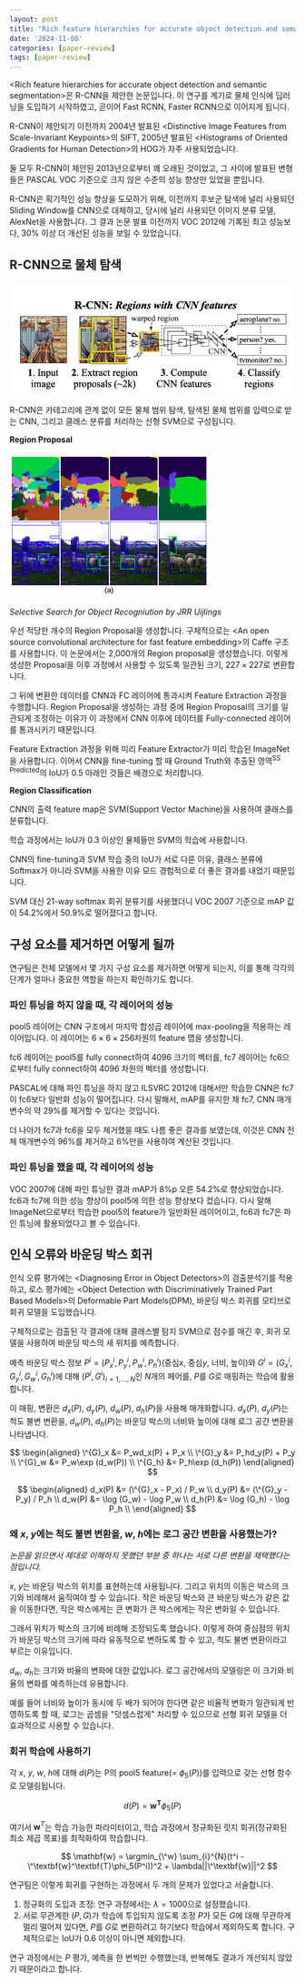 ```yaml
---
layout: post
title: "Rich feature hierarchies for accurate object detection and semantic segmentation 리뷰"
date: '2024-11-08'
categories: [paper-review]
tags: [paper-review]
---
```


&lt;Rich feature hierarchies for accurate object detection and semantic segmentation&gt;은 R-CNN을 제안한 논문입니다. 이 연구를 계기로 물체 인식에 딥러닝을 도입하기 시작하였고, 곧이어 Fast RCNN, Faster RCNN으로 이어지게 됩니다.

R-CNN이 제안되기 이전까지 2004년 발표된 &lt;Distinctive Image Features from Scale-Invariant Keypoints&gt;의 SIFT, 2005년 발표된 &lt;Histograms of Oriented Gradients for Human Detection&gt;의 HOG가 자주 사용되었습니다.

둘 모두 R-CNN이 제안된 2013년으로부터 꽤 오래된 것이었고, 그 사이에 발표된 변형들은 PASCAL VOC 기준으로 크지 않은 수준의 성능 향상만 있었을 뿐입니다.

R-CNN은 획기적인 성능 향상을 도모하기 위해, 이전까지 후보군 탐색에 널리 사용되던 Sliding Window를 CNN으로 대체하고, 당시에 널리 사용되던 이미지 분류 모델, AlexNet을 사용합니다. 그 결과 논문 발표 이전까지 VOC 2012에 기록된 최고 성능보다, 30% 이상 더 개선된 성능을 보일 수 있었습니다.

## R-CNN으로 물체 탐색

![image.png](/static/posts/2024-11-08-paper-arxiv-1311.2524v5/image.png)  

R-CNN은 카테고리에 관계 없이 모든 물체 범위 탐색, 탐색된 물체 범위를 입력으로 받는 CNN, 그리고 클래스 분류를 처리하는 선형 SVM으로 구성됩니다. 

**Region Proposal**

![Selective Search for Object Recogniution JRR Uijlings](/static/posts/2024-11-08-paper-arxiv-1311.2524v5/image%201.png)

_Selective Search for Object Recogniution by JRR Uijlings_


우선 적당한 개수의 Region Proposal을 생성합니다. 구체적으로는 &lt;An open source convolutional architecture for fast feature embedding&gt;의 Caffe 구조를 사용합니다. 이 논문에서는 2,000개의 Region proposal을 생성했습니다. 이렇게 생성한 Proposal을 이후 과정에서 사용할 수 있도록 일관된 크기, $227 \times 227$로 변환합니다.

그 뒤에 변환한 데이터를 CNN과 FC 레이어에 통과시켜 Feature Extraction 과정을 수행합니다. Region Proposal을 생성하는 과정 중에 Region Proposal의 크기를 일관되게 조정하는 이유가 이 과정에서 CNN 이후에 데이터를 Fully-connected 레이어를 통과시키기 때문입니다.

Feature Extraction 과정을 위해 미리 Feature Extractor가 미리 학습된 ImageNet을 사용합니다. 이어서 CNN을 fine-tuning 할 때 Ground Truth와 추출된 영역<sup>SS Predicted</sup>의 IoU가 0.5 아래인 것들은 배경으로 처리합니다.

**Region Classification**

CNN의 출력 feature map은 SVM(Support Vector Machine)을 사용하여 클래스를 분류합니다.

학습 과정에서는 IoU가 0.3 이상인 물체들만 SVM의 학습에 사용합니다.

CNN의 fine-tuning과 SVM 학습 중의 IoU가 서로 다른 이유, 클래스 분류에 Softmax가 아니라 SVM을 사용한 이유 모드 경험적으로 더 좋은 결과를 내었기 때문입니다.

SVM 대신 21-way softmax 회귀 분류기를 사용했더니 VOC 2007 기준으로 mAP 값이 54.2%에서 50.9%로 떨어졌다고 합니다.

## 구성 요소를 제거하면 어떻게 될까

연구팀은 전체 모델에서 몇 가지 구성 요소를 제거하면 어떻게 되는지, 이를 통해 각각의 단계가 얼마나 중요한 역할을 하는지 확인하기도 합니다.

### 파인 튜닝을 하지 않을 때, 각 레이어의 성능

pool5 레이어는 CNN 구조에서 마지막 합성곱 레이어에 max-pooling을 적용하는 레이어입니다. 이 레이어는 $6 \times 6 \times 256$차원의 feature 맵을 생성합니다.

fc6 레이어는 pool5를 fully connect하여 $4096$ 크기의 벡터를, fc7 레이어는 fc6으로부터 fully connect하여 $4096$ 차원의 벡터를 생성합니다.

PASCAL에 대해 파인 튜닝을 하지 않고 ILSVRC 2012에 대해서만 학습한 CNN은 fc7이 fc6보다 일반화 성능이 떨어집니다. 다시 말해서, mAP를 유지한 채 fc7, CNN 매개변수의 약 29%를 제거할 수 있다는 것입니다.

더 나아가 fc7과 fc6을 모두 제거했을 때도 나름 좋은 결과를 보였는데, 이것은 CNN 전체 매개변수의 96%를 제거하고 6%만을 사용하여 계산된 것입니다.

### 파인 튜닝을 했을 때, 각 레이어의 성능

VOC 2007에 대해 파인 튜닝한 결과 mAP가 8%p 오른 54.2%로 향상되었습니다. fc6과 fc7에 의한 성능 향상이 pool5에 의한 성능 향상보다 컸습니다. 다시 말해 ImageNet으로부터 학습한 pool5의 feature가 일반화된 레이어이고, fc6과 fc7은 파인 튜닝에 활용되었다고 볼 수 있습니다.

## 인식 오류와 바운딩 박스 회귀

인식 오류 평가에는 &lt;Diagnosing Error in Object Detectors&gt;의 검출분석기를 적용하고, 로스 평가에는 &lt;Object Detection with Discriminatively Trained Part Based Models&gt;의 Deformable Part Models(DPM), 바운딩 박스 회귀를 모티브로 회귀 모델을 도입했습니다.

구체적으로는 검출된 각 결과에 대해 클래스별 탐지 SVM으로 점수를 매긴 후, 회귀 모델을 사용하여 바운딩 박스의 새 위치를 예측합니다.

예측 바운딩 박스 정보 $P^i=(P^i_x, P^i_y, P^i_w, P^i_h)$(중심$x$, 중심$y$, 너비, 높이)와 $G^i=(G^i_x, G^i_y, G^i_w, G^i_h)$에 대해 ${(P^i, G^i)}_{i=1, ..., N}$인 $N$개의 페어를, $P$를 $G$로 매핑하는 학습에 활용합니다. 

이 매핑, 변환은 $d_x(P)$, $d_y(P)$, $d_w(P)$, $d_h(P)$을 사용해 매개화합니다. $d_x(P)$, $d_y(P)$는 척도 불변 변환을, $d_w(P)$, $d_h(P)$는 바운딩 박스의 너비와 높이에 대해 로그 공간 변환을 나타냅니다.

$$
\begin{aligned}
\^{G}_x &= P_wd_x(P) + P_x \\
\^{G}_y &= P_hd_y(P) + P_y \\
\^{G}_w &= P_w\exp (d_w(P)) \\
\^{G_h} &= P_h\exp (d_h(P))
\end{aligned}
$$

$$
\begin{aligned}
d_x(P) &= (\^{G}_x - P_x) / P_w \\
d_y(P) &= (\^{G}_y - P_y) / P_h \\
d_w(P) &= \log (G_w) - \log P_w \\
d_h(P) &= \log (G_h) - \log P_h \\
\end{aligned}
$$

### 왜 $x$, $y$에는 척도 불변 변환을, $w$, $h$에는 로그 공간 변환을 사용했는가?

_논문을 읽으면서 제대로 이해하지 못했던 부분 중 하나는 서로 다른 변환을 채택했다는 점입니다._  

$x$, $y$는 바운딩 박스의 위치를 표현하는데 사용됩니다. 그리고 위치의 이동은 박스의 크기와 비례해서 움직여야 할 수 있습니다. 작은 바운딩 박스와 큰 바운딩 박스가 같은 값을 이동한다면, 작은 박스에게는 큰 변화가 큰 박스에게는 작은 변화일 수 있습니다.  

그래서 위치가 박스의 크기에 비례해 조정되도록 했습니다. 이렇게 하여 중심점의 위치가 바운딩 박스의 크기에 따라 유동적으로 변하도록 할 수 있고, 척도 불변 변환이라고 부르는 이유입니다.  

$d_w$, $d_h$는 크기와 비율의 변화에 대한 값입니다. 로그 공간에서의 모델링은 이 크기와 비율의 변화를 예측하는데 유용합니다.

예를 들어 너비와 높이가 동시에 두 배가 되어야 한다면 같은 비율적 변화가 일관되게 반영하도록 할 때, 로그는 곱셈을 "덧셈스럽게" 처리할 수 있으므로 선형 회귀 모델을 더 효과적으로 사용할 수 있습니다.

### 회귀 학습에 사용하기

각 $x$, $y$, $w$, $h$에 대해 $d(P)$는 P의 pool5 feature(= $\phi _5(P)$)를 입력으로 갖는 선형 함수로 모델링됩니다.

$$
d(P)=\mathbf{w}^\mathbf{T}\phi_5(P)
$$

여기서 $\mathbf{w} ^T$는 학습 가능한 파라미터이고, 학습 과정에서 정규화된 릿지 회귀(정규화된 최소 제곱 목표)를 최적화하여 학습합니다.

$$
\mathbf{w} = \argmin_{\^w} \sum_{i}^{N}(t^i - \^\textbf{w}^\textbf{T}\phi_5(P^i))^2 + \lambda||\^\textbf{w}||^2
$$

연구팀은 이렇게 회귀를 구현하는 과정에서 두 개의 문제가 있었다고 서술합니다.

1. 정규화의 도입과 조정: 연구 과정에서는 $\lambda=1000$으로 설정했습니다.
2. 서로 무관계한 $(P, G)$가 학습에 투입되지 않도록 조정
    $P$가 모든 $G$에 대해 무관하게 멀리 떨어져 있다면, $P$를 $G$로 변환하려고 하기보다 학습에서 제외하도록 합니다. 구체적으로는 IoU가 0.6 이상이 아니면 제외합니다.

연구 과정에서는 $P$ 평가, 예측을 한 번씩만 수행했는데, 반복해도 결과가 개선되지 않았기 때문이라고 합니다.
